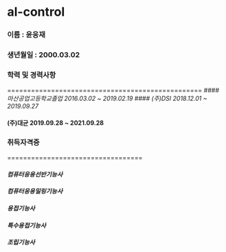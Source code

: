 # al-control

### 이름 : 윤웅재
### 생년월일 : 2000.03.02
### 학력 및 경력사항                     
=================================================
_#### 마산공업고등학교졸업    2016.03.02 ~ 2019.02.19_
_#### (주)DSI                2018.12.01 ~ 2019.09.27_
#### (주)대균                2019.09.28 ~ 2021.09.28



### 취득자격증
==================================
#### _컴퓨터응용선반기능사_
#### _컴퓨터응용밀링기능사_
#### _용접기능사_
#### _특수용접기능사_
#### _조립기능사_

